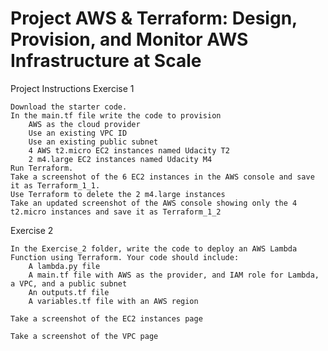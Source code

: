 # Project AWS & Terraform: Design, Provision, and Monitor AWS Infrastructure at Scale
Project Instructions
Exercise 1

    Download the starter code.
    In the main.tf file write the code to provision
        AWS as the cloud provider
        Use an existing VPC ID
        Use an existing public subnet
        4 AWS t2.micro EC2 instances named Udacity T2
        2 m4.large EC2 instances named Udacity M4
    Run Terraform.
    Take a screenshot of the 6 EC2 instances in the AWS console and save it as Terraform_1_1.
    Use Terraform to delete the 2 m4.large instances
    Take an updated screenshot of the AWS console showing only the 4 t2.micro instances and save it as Terraform_1_2

Exercise 2

    In the Exercise_2 folder, write the code to deploy an AWS Lambda Function using Terraform. Your code should include:
        A lambda.py file
        A main.tf file with AWS as the provider, and IAM role for Lambda, a VPC, and a public subnet
        An outputs.tf file
        A variables.tf file with an AWS region

    Take a screenshot of the EC2 instances page

    Take a screenshot of the VPC page

